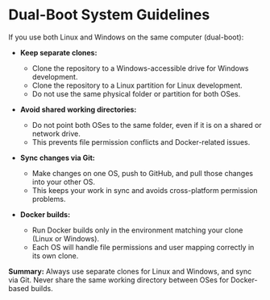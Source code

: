 # Dual-Boot System Guidelines

If you use both Linux and Windows on the same computer (dual-boot):

- **Keep separate clones:**
    - Clone the repository to a Windows-accessible drive for Windows development.
    - Clone the repository to a Linux partition for Linux development.
    - Do not use the same physical folder or partition for both OSes.

- **Avoid shared working directories:**
    - Do not point both OSes to the same folder, even if it is on a shared or network drive.
    - This prevents file permission conflicts and Docker-related issues.

- **Sync changes via Git:**
    - Make changes on one OS, push to GitHub, and pull those changes into your other OS.
    - This keeps your work in sync and avoids cross-platform permission problems.

- **Docker builds:**
    - Run Docker builds only in the environment matching your clone (Linux or Windows).
    - Each OS will handle file permissions and user mapping correctly in its own clone.

**Summary:**
Always use separate clones for Linux and Windows, and sync via Git. Never share the same working directory between OSes for Docker-based builds.

